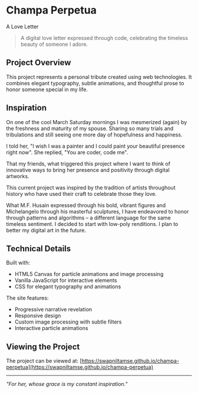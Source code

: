 # Champa Perpetua

A Love Letter

> A digital love letter expressed through code, celebrating the timeless beauty of someone I adore.

## Project Overview

This project represents a personal tribute created using web technologies. It combines elegant typography, subtle animations, and thoughtful prose to honor someone special in my life.

## Inspiration

On one of the cool March Saturday mornings I was mesmerized (again) by the freshness and maturity of my spouse.
Sharing so many trials and tribulations and still seeing one more day of hopefulness and happiness.

I told her, "I wish I was a painter and I could paint your beautiful presence right now".
She replied, "You are coder, code me".

That my friends, what triggered this project where I want to think of innovative ways to bring her presence and positivity through digital artworks.


This current project was inspired by the tradition of artists throughout history who have used their craft to celebrate those they love.

What M.F. Husain expressed through his bold, vibrant figures and Michelangelo through his masterful sculptures, I have endeavored to honor through patterns and algorithms – a different language for the same timeless sentiment.
I decided to start with low-poly renditions. I plan to better my digital art in the future.

## Technical Details

Built with:
- HTML5 Canvas for particle animations and image processing
- Vanilla JavaScript for interactive elements
- CSS for elegant typography and animations

The site features:
- Progressive narrative revelation
- Responsive design
- Custom image processing with subtle filters
- Interactive particle animations

## Viewing the Project

The project can be viewed at: [https://swapniltamse.github.io/champa-perpetua](https://swapniltamse.github.io/champa-perpetua)

---

*"For her, whose grace is my constant inspiration."*